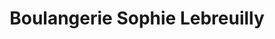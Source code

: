 ---
title: "Boulangerie Sophie Lebreuilly"
url: /grigny/boulangerie-sophie-lebreuilly/
shop: boulangerie
---